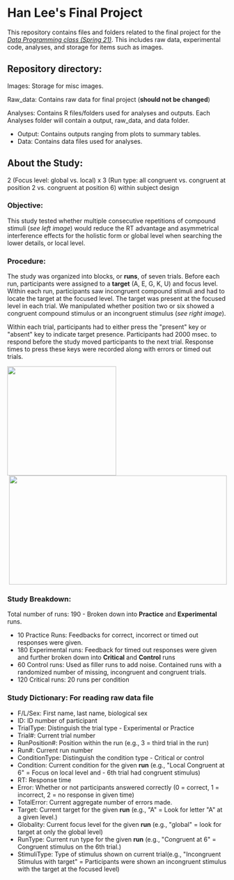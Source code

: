 # Han Lee's Final Project


This repository contains files and folders related to the final project for the [*Data Programming class (Spring 21)*](https://progdata.netlify.app/#about). This includes raw data, experimental code, analyses, and storage for items such as images.

## Repository directory:

Images: Storage for misc images.

Raw_data: Contains raw data for final project (**should not be changed**)

Analyses: Contains R files/folders used for analyses and outputs. Each Analyses folder will contain a output, raw_data, and data folder.

- Output: Contains outputs ranging from plots to summary tables.
- Data: Contains data files used for analyses.

## About the Study:

2 (Focus level: global vs. local) x 3 (Run type: all congruent vs. congruent at position 2 vs. congruent at position 6) within subject design 

### Objective:

This study tested whether multiple consecutive repetitions of compound stimuli (_see left image_) would reduce the RT advantage and asymmetrical interference effects for the holistic form or global level when searching the lower details, or local level.  

### Procedure:

The study was organized into blocks, or **runs**, of seven trials. Before each run, participants were assigned to a **target** (A, E, G, K, U) and focus level. Within each run, participants saw incongruent compound stimuli and had to locate the target at the focused level. The target was present at the focused level in each trial. We manipulated whether position two or six showed a congruent compound stimulus or an incongruent stimulus (_see right image_). 

Within each trial, participants had to either press the "present" key or "absent" key to indicate target presence. Participants had 2000 msec. to respond before the study moved participants to the next trial. Response times to press these keys were recorded along with errors or timed out trials. 

<img src="https://github.com/usf-progdata/hw-Han-Lee93/blob/HW4/final_project/Images/Slide16.PNG" width="250" height="250" align="left"> 
<img src="https://github.com/usf-progdata/hw-Han-Lee93/blob/HW4/final_project/Images/run_breakdown.png" width="500" height="250" align="right">

<br clear="right"/>

### Study Breakdown:

Total number of runs: 190 - Broken down into **Practice** and **Experimental** runs.

- 10 Practice Runs: Feedbacks for correct, incorrect or timed out responses were given.
- 180 Experimental runs: Feedback for timed out responses were given and further broken down into **Critical** and **Control** runs 
- 60 Control runs: Used as filler runs to add noise. Contained runs with a randomized number of missing, incongruent and congruent trials.
- 120 Critical runs: 20 runs per condition

### Study Dictionary: For reading raw data file

- F/L/Sex: First name, last name, biological sex
- ID: ID number of participant
- TrialType: Distinguish the trial type - Experimental or Practice
- Trial#: Current trial number
- RunPosition#: Position within the run (e.g., 3 = third trial in the run)
- Run#: Current run number
- ConditionType: Distinguish the condition type - Critical or control
- Condition: Current condition for the given **run** (e.g., "Local Congruent at 6" = Focus on local level and - 6th trial had congruent stimulus)
- RT: Response time
- Error: Whether or not participants answered correctly (0 = correct, 1 = incorrect, 2 = no response in given time)
- TotalError: Current aggregate number of errors made.
- Target: Current target for the given **run** (e.g., "A" = Look for letter "A" at a given level.)
- Globality: Current focus level for the given **run** (e.g., "global" = look for target at only the global level)
- RunType: Current run type for the given **run** (e.g., "Congruent at 6" = Congruent stimulus on the 6th trial.)
- StimuliType: Type of stimulus shown on current trial(e.g., "Incongruent Stimulus with target" = Participants were shown an incongruent stimulus with the target at the focused level)